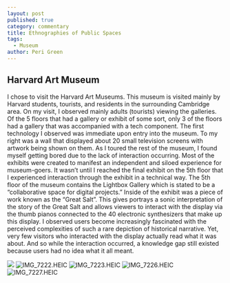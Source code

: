 ```yaml
---
layout: post
published: true
category: commentary
title: Ethnographies of Public Spaces
tags:
  - Museum
author: Peri Green
---
```

## Harvard Art Museum

I chose to visit the Harvard Art Museums. This museum is visited mainly by Harvard students, tourists, and residents in the surrounding Cambridge area. On my visit, I observed mainly adults (tourists) viewing the galleries. Of the 5 floors that had a gallery or exhibit of some sort, only 3 of the floors had a gallery that was accompanied with a tech component. The first technology I observed was immediate upon entry into the museum. To my right was a wall that displayed about 20 small television screens with artwork being shown on them. As I toured the rest of the museum, I found myself getting bored due to the lack of interaction occurring. Most of the exhibits were created to manifest an independent and siloed experience for museum-goers. It wasn’t until I reached the final exhibit on the 5th floor that I experienced interaction through the exhibit in a technical way. The 5th floor of the museum contains the Lightbox Gallery which is stated to be a “collaborative space for digital projects.” Inside of the exhibit was a piece of work known as the “Great Salt”. This gives portrays a sonic interpretation of the story of the Great Salt and allows viewers to interact with the display via the thumb pianos connected to the 40 electronic synthesizers that make up this display. I observed users become increasingly fascinated with the perceived complexities of such a rare depiction of historical narrative. Yet, very few visitors who interacted with the display actually read what it was about. And so while the interaction occurred, a knowledge gap still existed because users had no idea what it all meant. 

![]({{site.baseurl}}/assets/IMG_7221.HEIC)
![IMG_7222.HEIC]({{site.baseurl}}/assets/IMG_7222.HEIC)
![IMG_7223.HEIC]({{site.baseurl}}/assets/IMG_7223.HEIC)
![IMG_7226.HEIC]({{site.baseurl}}/assets/IMG_7226.HEIC)
![IMG_7227.HEIC]({{site.baseurl}}/assets/IMG_7227.HEIC)


